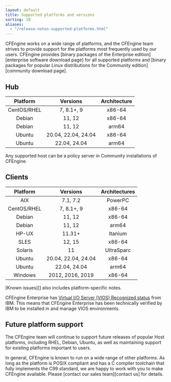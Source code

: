 ```yaml
---
layout: default
title: Supported platforms and versions
sorting: 20
aliases:
  - "/release-notes-supported-platforms.html"
---
```


CFEngine works on a wide range of platforms, and the CFEngine team strives to
provide support for the platforms most frequently used by our users. CFEngine
provides [binary packages of the Enterprise edition][enterprise software download page]
for all supported platforms and [binary packages for popular Linux distributions for the Community edition][community download page].

## Hub

|  Platform   |      Versions       | Architecture |
| :---------: | :-----------------: | :----------: |
| CentOS/RHEL |     7, 8.1+, 9      |    x86-64    |
|   Debian    |       11, 12        |    x86-64    |
|   Debian    |       11, 12        |    arm64     |
|   Ubuntu    | 20.04, 22.04, 24.04 |    x86-64    |
|   Ubuntu    |    22.04, 24.04     |    arm64     |

Any supported host can be a policy server in Community installations of CFEngine.

## Clients

|  Platform   |      Versions       | Architectures |
| :---------: | :-----------------: | :-----------: |
|     AIX     |      7.1, 7.2       |    PowerPC    |
| CentOS/RHEL |     7, 8.1+, 9      |    x86-64     |
|   Debian    |       11, 12        |    x86-64     |
|   Debian    |       11, 12        |     arm64     |
|    HP-UX    |       11.31+        |    Itanium    |
|    SLES     |       12, 15        |    x86-64     |
|   Solaris   |         11          |  UltraSparc   |
|   Ubuntu    | 20.04, 22.04, 24.04 |    x86-64     |
|   Ubuntu    |    22.04, 24.04     |     arm64     |
|   Windows   |  2012, 2016, 2019   |    x86-64     |

[Known issues][] also includes platform-specific notes.

CFEngine Enterprise has [Virtual I/O Server (VIOS) Recognized status](http://www.ibm.com/partnerworld/gsd/solutiondetails.do?solution=48493) from IBM.
This means that CFEngine Enterprise has been technically verified by IBM
to be installed in and manage VIOS environments.

## Future platform support

The CFEngine team will continue to support future releases of popular Host
platforms, including RHEL, Debian, Ubuntu, as well as maintaining support for
existing platforms important to users.

In general, CFEngine is known to run on a wide range of other platforms. As long
as the platform is POSIX compliant and has a C compiler toolchain that fully
implements the C99 standard, we are happy to work with you to make CFEngine
available. Please [contact our sales team][contact us] for details.
